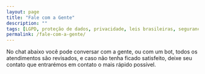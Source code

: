 ```yaml
---
layout: page
title: "Fale com a Gente"
description: ""
tags: [LGPD, proteção de dados, privacidade, leis brasileiras, segurança de dados, RAPPORT, RAPPORT OS, RAPPORT BOT, RAPPORT API, inteligência artificial, AI, chatbot, compliance]
permalink: /fale-com-a-gente/
---
```



No chat abaixo você pode conversar com a gente, ou com um bot, todos os atendimentos são revisados, e caso não tenha ficado satisfeito, deixe seu contato que entrarémos em contato o mais rápido possível.


<div id='tawk_66d6862bea492f34bc0cfc26' style='width: 80%; height: 500px; align-items: center'></div>
<!--Start of Tawk.to Script-->
<script type="text/javascript">
var Tawk_API=Tawk_API||{}, Tawk_LoadStart=new Date(); Tawk_API.embedded='tawk_66d6862bea492f34bc0cfc26';
(function(){
var s1=document.createElement("script"),s0=document.getElementsByTagName("script")[0];
s1.async=true;
s1.src='https://embed.tawk.to/66d6862bea492f34bc0cfc26/1i76f08eu';
s1.charset='UTF-8';
s1.setAttribute('crossorigin','*');
s0.parentNode.insertBefore(s1,s0);})();
</script>
<!--End of Tawk.to Script-->

